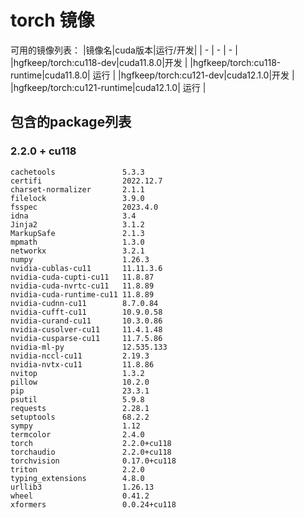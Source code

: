 
# torch 镜像

可用的镜像列表：
|镜像名|cuda版本|运行/开发|
| - | - | - |
|hgfkeep/torch:cu118-dev|cuda11.8.0|开发 |
|hgfkeep/torch:cu118-runtime|cuda11.8.0| 运行 |
|hgfkeep/torch:cu121-dev|cuda12.1.0|开发 |
|hgfkeep/torch:cu121-runtime|cuda12.1.0| 运行 |

## 包含的package列表

### 2.2.0 + cu118
```
cachetools               5.3.3
certifi                  2022.12.7
charset-normalizer       2.1.1
filelock                 3.9.0
fsspec                   2023.4.0
idna                     3.4
Jinja2                   3.1.2
MarkupSafe               2.1.3
mpmath                   1.3.0
networkx                 3.2.1
numpy                    1.26.3
nvidia-cublas-cu11       11.11.3.6
nvidia-cuda-cupti-cu11   11.8.87
nvidia-cuda-nvrtc-cu11   11.8.89
nvidia-cuda-runtime-cu11 11.8.89
nvidia-cudnn-cu11        8.7.0.84
nvidia-cufft-cu11        10.9.0.58
nvidia-curand-cu11       10.3.0.86
nvidia-cusolver-cu11     11.4.1.48
nvidia-cusparse-cu11     11.7.5.86
nvidia-ml-py             12.535.133
nvidia-nccl-cu11         2.19.3
nvidia-nvtx-cu11         11.8.86
nvitop                   1.3.2
pillow                   10.2.0
pip                      23.3.1
psutil                   5.9.8
requests                 2.28.1
setuptools               68.2.2
sympy                    1.12
termcolor                2.4.0
torch                    2.2.0+cu118
torchaudio               2.2.0+cu118
torchvision              0.17.0+cu118
triton                   2.2.0
typing_extensions        4.8.0
urllib3                  1.26.13
wheel                    0.41.2
xformers                 0.0.24+cu118
```